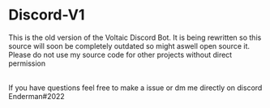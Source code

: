 # Discord-V1
This is the old version of the Voltaic Discord Bot. It is being rewritten so this source will soon be completely outdated so might aswell open source it. Please do not use my source code for other projects without direct permission<br><br>

If you have questions feel free to make a issue or dm me directly on discord Enderman#2022
